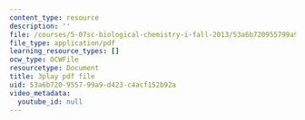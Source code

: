 ```yaml
---
content_type: resource
description: ''
file: /courses/5-07sc-biological-chemistry-i-fall-2013/53a6b720955799a9d423c4acf152b92a_ziJc5pSF5aM.pdf
file_type: application/pdf
learning_resource_types: []
ocw_type: OCWFile
resourcetype: Document
title: 3play pdf file
uid: 53a6b720-9557-99a9-d423-c4acf152b92a
video_metadata:
  youtube_id: null
---
```

